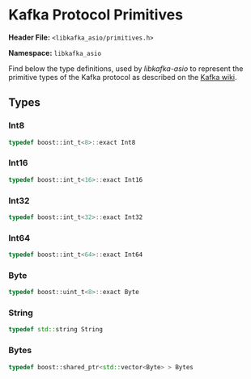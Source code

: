 
Kafka Protocol Primitives
=========================

**Header File:** `<libkafka_asio/primitives.h>`

**Namespace:** `libkafka_asio`

Find below the type definitions, used by _libkafka-asio_ to represent the
primitive types of the Kafka protocol as described on the
[Kafka wiki](https://cwiki.apache.org/confluence/display/KAFKA/A+Guide+To+The+Kafka+Protocol#AGuideToTheKafkaProtocol-ProtocolPrimitiveTypes).

Types
-----

### Int8
```cpp
typedef boost::int_t<8>::exact Int8
```

### Int16
```cpp
typedef boost::int_t<16>::exact Int16
```

### Int32
```cpp
typedef boost::int_t<32>::exact Int32
```

### Int64
```cpp
typedef boost::int_t<64>::exact Int64
```

### Byte
```cpp
typedef boost::uint_t<8>::exact Byte
```

### String
```cpp
typedef std::string String
```

### Bytes
```cpp
typedef boost::shared_ptr<std::vector<Byte> > Bytes
```

